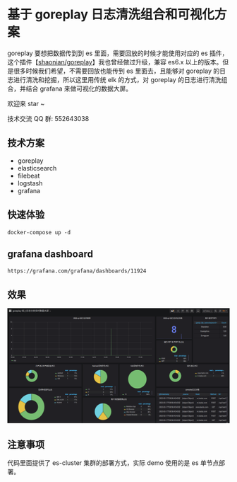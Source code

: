 # 基于 goreplay 日志清洗组合和可视化方案

goreplay 要想把数据传到到 es 里面，需要回放的时候才能使用对应的 es 插件，这个插件【[shaonian/goreplay](https://github.com/ShaoNianyr/goreplay)】我也曾经做过升级，兼容 es6.x 以上的版本。但是很多时候我们希望，不需要回放也能传到 es 里面去，且能够对 goreplay 的日志进行清洗和挖掘，所以这里用传统 elk 的方式，对 goreplay 的日志进行清洗组合，并结合 grafana 来做可视化的数据大屏。

欢迎来 star ~

技术交流 QQ 群: 552643038

## 技术方案
* goreplay
* elasticsearch
* filebeat
* logstash
* grafana

## 快速体验

```
docker-compose up -d
```

## grafana dashboard

```
https://grafana.com/grafana/dashboards/11924
```

## 效果

<img src="https://github.com/ShaoNianyr/goreplay-grafana/blob/master/dashboard.png">

## 注意事项

代码里面提供了 es-cluster 集群的部署方式，实际 demo 使用的是 es 单节点部署。
